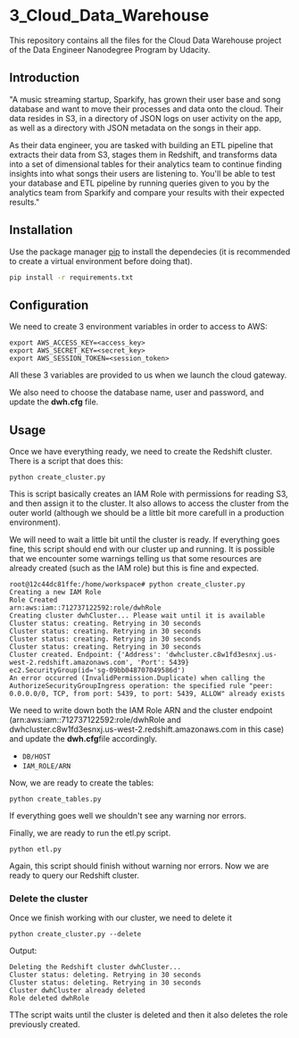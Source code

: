 # 3_Cloud_Data_Warehouse

This repository contains all the files for the Cloud Data Warehouse project of the Data Engineer Nanodegree Program by Udacity.

## Introduction
"A music streaming startup, Sparkify, has grown their user base and song database and want to move their processes and data onto the cloud. Their data resides in S3, in a directory of JSON logs on user activity on the app, as well as a directory with JSON metadata on the songs in their app.

As their data engineer, you are tasked with building an ETL pipeline that extracts their data from S3, stages them in Redshift, and transforms data into a set of dimensional tables for their analytics team to continue finding insights into what songs their users are listening to. You'll be able to test your database and ETL pipeline by running queries given to you by the analytics team from Sparkify and compare your results with their expected results."

## Installation
Use the package manager [pip](https://pip.pypa.io/en/stable/) to install the dependecies (it is recommended to create a virtual environment before doing that).

```bash
pip install -r requirements.txt
```

## Configuration

We need to create 3 environment variables in order to access to AWS:
```
export AWS_ACCESS_KEY=<access_key>
export AWS_SECRET_KEY=<secret_key>
export AWS_SESSION_TOKEN=<session_token>
```

All these 3 variables are provided to us when we launch the cloud gateway.

We also need to choose the database name, user and password, and update the **dwh.cfg** file.


## Usage

Once we have everything ready, we need to create the Redshift cluster. There is a script that does this:
```
python create_cluster.py
```

This is script basically creates an IAM Role with permissions for reading S3, and then assign it to the cluster. It also allows to access the cluster from the outer world (although we should be a little bit more carefull in a production environment).

We will need to wait a little bit until the cluster is ready. If everything goes fine, this script should end with our cluster up and running. It is possible that we encounter some warnings telling us that some resources are already created (such as the IAM role) but this is fine and expected.

```
root@12c44dc81ffe:/home/workspace# python create_cluster.py 
Creating a new IAM Role
Role Created
arn:aws:iam::712737122592:role/dwhRole
Creating cluster dwhCluster... Please wait until it is available
Cluster status: creating. Retrying in 30 seconds
Cluster status: creating. Retrying in 30 seconds
Cluster status: creating. Retrying in 30 seconds
Cluster status: creating. Retrying in 30 seconds
Cluster created. Endpoint: {'Address': 'dwhcluster.c8w1fd3esnxj.us-west-2.redshift.amazonaws.com', 'Port': 5439}
ec2.SecurityGroup(id='sg-09bb048707049586d')
An error occurred (InvalidPermission.Duplicate) when calling the AuthorizeSecurityGroupIngress operation: the specified rule "peer: 0.0.0.0/0, TCP, from port: 5439, to port: 5439, ALLOW" already exists

```

We need to write down both the IAM Role ARN and the cluster endpoint (arn:aws:iam::712737122592:role/dwhRole and dwhcluster.c8w1fd3esnxj.us-west-2.redshift.amazonaws.com in this case) and update the **dwh.cfg**file accordingly.

* `DB/HOST`
* `IAM_ROLE/ARN`

Now, we are ready to create the tables:
```
python create_tables.py
```

If everything goes well we shouldn't see any warning nor errors.

Finally, we are ready to run the etl.py script.

```
python etl.py
```

Again, this script should finish without warning nor errors. Now we are ready to query our Redshift cluster.


### Delete the cluster
Once we finish working with our cluster, we need to delete it

```
python create_cluster.py --delete
```

Output:
```
Deleting the Redshift cluster dwhCluster...
Cluster status: deleting. Retrying in 30 seconds
Cluster status: deleting. Retrying in 30 seconds
Cluster dwhCluster already deleted
Role deleted dwhRole
```

TThe script waits until the cluster is deleted and then it also deletes the role previously created. 
